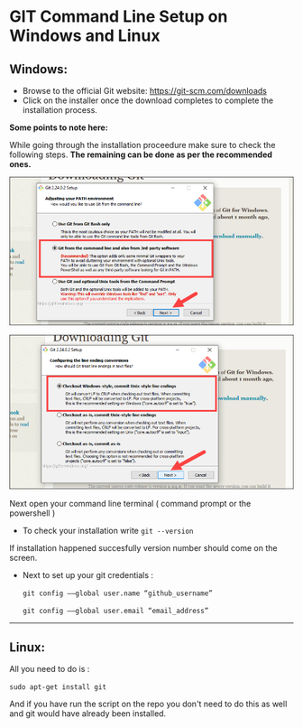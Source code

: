 # GIT Command Line Setup on Windows and Linux

## Windows:

-  Browse to the official Git website: https://git-scm.com/downloads
- Click on the installer once the download completes to complete the installation process.

**Some points to note here:**

While going through the installation proceedure make sure to check the following steps. **The remaining can be done as per the recommended ones.**

![git-check-1](images/adjust-git-path-enviorment.png)

![git-check-2](images/git-windows.png)

Next open your command line terminal ( command prompt or the powershell )

- To check your installation write ```git --version```

If installation happened succesfully version number should come on the screen.

- Next to set up your git credentials :
   
  ```git config ––global user.name “github_username”```

  ```git config ––global user.email “email_address”```

------

## Linux:

All you need to do is :

```sudo apt-get install git```

And if you have run the script on the repo you don't need to do this as well and git would have already been installed.
